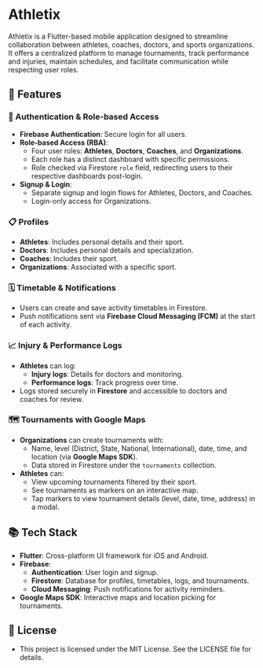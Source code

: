 # Athletix

Athletix is a Flutter-based mobile application designed to streamline collaboration between athletes, coaches, doctors, and sports organizations. It offers a centralized platform to manage tournaments, track performance and injuries, maintain schedules, and facilitate communication while respecting user roles.

## 🚀 Features

### 🔐 Authentication & Role-based Access
- **Firebase Authentication**: Secure login for all users.
- **Role-based Access (RBA)**:
  - Four user roles: **Athletes**, **Doctors**, **Coaches**, and **Organizations**.
  - Each role has a distinct dashboard with specific permissions.
  - Role checked via Firestore `role` field, redirecting users to their respective dashboards post-login.
- **Signup & Login**:
  - Separate signup and login flows for Athletes, Doctors, and Coaches.
  - Login-only access for Organizations.

### 📋 Profiles
- **Athletes**: Includes personal details and their sport.
- **Doctors**: Includes personal details and specialization.
- **Coaches**: Includes their sport.
- **Organizations**: Associated with a specific sport.

### 🗓️ Timetable & Notifications
- Users can create and save activity timetables in Firestore.
- Push notifications sent via **Firebase Cloud Messaging (FCM)** at the start of each activity.

### 📈 Injury & Performance Logs
- **Athletes** can log:
  - **Injury logs**: Details for doctors and monitoring.
  - **Performance logs**: Track progress over time.
- Logs stored securely in **Firestore** and accessible to doctors and coaches for review.

### 🗺️ Tournaments with Google Maps
- **Organizations** can create tournaments with:
  - Name, level (District, State, National, International), date, time, and location (via **Google Maps SDK**).
  - Data stored in Firestore under the `tournaments` collection.
- **Athletes** can:
  - View upcoming tournaments filtered by their sport.
  - See tournaments as markers on an interactive map.
  - Tap markers to view tournament details (level, date, time, address) in a modal.

## 📚 Tech Stack
- **Flutter**: Cross-platform UI framework for iOS and Android.
- **Firebase**:
  - **Authentication**: User login and signup.
  - **Firestore**: Database for profiles, timetables, logs, and tournaments.
  - **Cloud Messaging**: Push notifications for activity reminders.
- **Google Maps SDK**: Interactive maps and location picking for tournaments.

## 📜 License
- This project is licensed under the MIT License. See the LICENSE file for details.